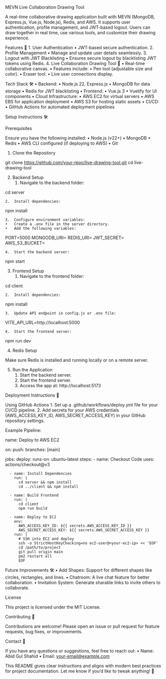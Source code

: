 MEVN Live Collaboration Drawing Tool

A real-time collaborative drawing application built with MEVN (MongoDB, Express.js, Vue.js, Node.js), Redis, and AWS. It supports user authentication, profile management, and JWT-based logout. Users can draw together in real time, use various tools, and customize their drawing experience.

Features 🚀
	1.	User Authentication
	•	JWT-based secure authentication.
	2.	Profile Management
	•	Manage and update user details seamlessly.
	3.	Logout with JWT Blacklisting
	•	Ensures secure logout by blacklisting JWT tokens using Redis.
	4.	Live Collaboration Drawing Tool 🎨
	•	Real-time collaborative canvas.
	•	Features include:
	•	Pen tool (adjustable size and color).
	•	Eraser tool.
	•	Live user connections display.

Tech Stack 🛠️
	•	Backend:
	•	Node.js 22, Express.js
	•	MongoDB for data storage
	•	Redis for JWT blacklisting
	•	Frontend:
	•	Vue.js 3
	•	Vuetify for UI components
	•	Cloud Infrastructure:
	•	AWS EC2 for virtual servers
	•	AWS EBS for application deployment
	•	AWS S3 for hosting static assets
	•	CI/CD:
	•	GitHub Actions for automated deployment pipelines

Setup Instructions 🛠️

Prerequisites

Ensure you have the following installed:
	•	Node.js (v22+)
	•	MongoDB
	•	Redis
	•	AWS CLI configured (if deploying to AWS)
	•	Git

1. Clone the Repository

git clone https://github.com/your-repo/live-drawing-tool.git
cd live-drawing-tool

2. Backend Setup
	1.	Navigate to the backend folder:

cd server


	2.	Install dependencies:

npm install


	3.	Configure environment variables:
	•	Create a .env file in the server directory.
	•	Add the following variables:

PORT=5000
MONGODB_URI=<your-mongodb-uri>
REDIS_URI=<your-redis-uri>
JWT_SECRET=<your-jwt-secret>
AWS_S3_BUCKET=<your-s3-bucket>


	4.	Start the backend server:

npm start

3. Frontend Setup
	1.	Navigate to the frontend folder:

cd client


	2.	Install dependencies:

npm install


	3.	Update API endpoint in config.js or .env file:

VITE_API_URL=http://localhost:5000


	4.	Start the frontend server:

npm run dev

4. Redis Setup

Make sure Redis is installed and running locally or on a remote server.

5. Run the Application
	1.	Start the backend server.
	2.	Start the frontend server.
	3.	Access the app at: http://localhost:5173

Deployment Instructions 🚀

Using GitHub Actions
	1.	Set up a .github/workflows/deploy.yml file for your CI/CD pipeline.
	2.	Add secrets for your AWS credentials (AWS_ACCESS_KEY_ID, AWS_SECRET_ACCESS_KEY) in your GitHub repository settings.

Example Pipeline:

name: Deploy to AWS EC2

on:
  push:
    branches: [main]

jobs:
  deploy:
    runs-on: ubuntu-latest
    steps:
      - name: Checkout Code
        uses: actions/checkout@v3

      - name: Install Dependencies
        run: |
          cd server && npm install
          cd ../client && npm install

      - name: Build Frontend
        run: |
          cd client
          npm run build

      - name: Deploy to EC2
        env:
          AWS_ACCESS_KEY_ID: ${{ secrets.AWS_ACCESS_KEY_ID }}
          AWS_SECRET_ACCESS_KEY: ${{ secrets.AWS_SECRET_ACCESS_KEY }}
        run: |
          # SSH into EC2 and deploy
          ssh -o StrictHostKeyChecking=no ec2-user@<your-ec2-ip> << 'EOF'
          cd /path/to/project
          git pull origin main
          pm2 restart all
          EOF

Future Improvements 🛠️
	•	Add Shapes: Support for different shapes like circles, rectangles, and lines.
	•	Chatroom: A live chat feature for better collaboration.
	•	Invitation System: Generate sharable links to invite others to collaborate.

License

This project is licensed under the MIT License.

Contributing 🤝

Contributions are welcome! Please open an issue or pull request for feature requests, bug fixes, or improvements.

Contact 📧

If you have any questions or suggestions, feel free to reach out:
	•	Name: Abid Gul Shahid
	•	Email: your-email@example.com

This README gives clear instructions and aligns with modern best practices for project documentation. Let me know if you’d like to tweak anything! 🚀